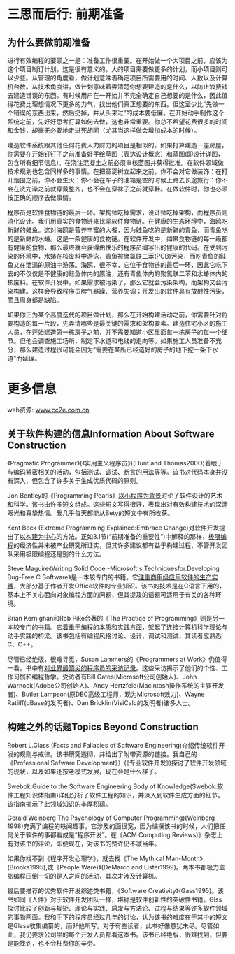 # 三思而后行: 前期准备

## 为什么要做前期准备

进行有效编程的要领之一是：准备工作很重要。在开始做一个大项目之前，应该为这个项目制订计划，这是很有意义的。大的项目需要做更多的计划，而小项目则可以少些。从管理的角度看，做计划意味着确定项目所需要用的时间、人数以及计算机台数。从技术角度讲，做计划意味着弄清楚你想要建造的是什么，以防止浪费钱去建造错误的东西。有时候用户在一开始并不完全确定自己想要的是什么，因此值得花费比理想情况下更多的力气，找出他们真正想要的东西。但这至少比“先做一个错误的东西出来，然后扔掉，并从头来过”的成本要低廉。在开始动手制作这个系统之前，先好好思考打算如何去做，这也非常重要。你总不希望花费很多的时间和金钱，却毫无必要地走进死胡同（尤其当这样做会增加成本的时候）。

建造软件系统跟其他任何花费人力财力的项目是相似的。如果打算建造一座房屋，你需要在开始钉钉子之前准备好手绘草图（表达设计概念）和蓝图(即设计详图，包含所有细节信息)。在浇注混凝土之前必须审核蓝图并获得批准。在软件领域做技术规划也包含同样多的事情。在把圣诞树立起来之前，你不会对它做装饰：在打开烟囱之前，你不会生火：你不会在车子的油箱是空的时候上路去长途旅行：你不会在洗完澡之前就穿戴整齐，也不会在穿袜子之前就穿鞋。在做软件时，你也必须按正确的顺序去做事情。

程序员是软件食物链的最后一环。架构师吃掉需求，设计师吃掉架构，而程序员则消化设计。我们用真实的食物链来比喻软件食物链。在健康的生态环境中，海鸥吃新鲜的鲑鱼。这对海鸥是营养丰富的大餐，因为鲑鱼吃的是新鲜的青鱼，而青鱼吃的是新鲜的水蝽。这是一条健康的食物链。在软件开发中，如果食物链的每一级都有健康的食物，那么最终就会获得由快乐的程序员编写出的健康的代码。在受到污染的环境中，水蝽在核废料中游泳，青鱼被聚氯联二苯(PCB)污染，而吃青鱼的鲑鱼又在泄漏的原油中游荡。海鸥，很不幸，它位于食物链的最后一环，因此它吃下去的不仅仅是不健康的鲑鱼体内的原油，还有青鱼体内的聚氯联二苯和水蝽体内的核废料。在软件开发中，如果需求被污染了，那么它就会污染架构，而架构又会污染构建。这样会导致程序员脾气暴躁、营养失调；开发出的软件具有放射性污染，而且周身都是缺陷。

如果你正为某个高度迭代的项目做计划，那么在开始构建活动之前，你需要针对将要构造的每一片段，先弄清哪些是最关键的需求和架构要素。建造住宅小区的施工人员，在开始建造第一栋房子之前，并不需要知道小区里面每一栋房子的每一个细节。但他会调查施工场所，制定下水道和电线的走向等。如果施工人员准备不充分，那么建造过程很可能会因为“需要在某所已经造好的房子的地下挖一条下水道”而延误。



# 更多信息

web资源: www.cc2e.com.cn

## 关于软件构建的信息Information About Software Construction

《Pragmatic Programmer》(《实用主义程序员》)(Hunt and Thomas200O)着眼于与编码紧密相关的活动，包括<u>测试、调试、断言的用法</u>等等。该书对代码本身并没有深入，但包含了许多关于生成优质代码的原则。

Jon Bentley的《Programming Pearls》<u>以小程序为背景</u>时论了软件设计的艺术和科学。该书由许多短文组成。这些短文写得很好，表现出对有效构建技术的深邃眼光和真挚热情。我几乎每天都能从Bety的短文中有所收获。

Kent Beck (Extreme Programming Explained:Embrace Change)对软件开发提出了<u>以构建为中心</u>的方法。正如3.1节(“前期准备的重要性”)中解释的那样，<u>极限编程</u>的经济性并未被产业研究所证实，但其许多建议都有益于构建过程，不管开发团队采用极限编程还是别的什么方法。

Steve Maguire《Writing Solid Code -Microsoft's Techniquesfor.Developing Bug-Free C Software》是一本较专门的书籍。它<u>注重商用级应用软件的生产实践</u>，大部分基于作者开发Office软件的专业知识。该书的技术是在C语言下用的，基本上不关心面向对象编程方面的问题，但其提及的话题可适用于有关的各种环境。

Brian Kernighan和Rob Pike合著的《The Practice of Programming》则是另一本较专门的书籍。它<u>着重于编程的本质和实践方面</u>，架起了连接计算机科学理论与动手实践的桥梁。该书包括有编程风格讨论、设计、调试和测试，其读者应熟悉C、C++。

尽管已经绝版，很难寻觅，Susan Lammers的《Programmers at Work》仍值得一看。书中有<u>对业界最顶尖的程序员的采访记录</u>。这些采访揭示了他们的个性、工作习惯和编程哲学。受访者有Bill Gates(Microsoft公司创始人)、John Warnock(Adobe公司创始人)、Andy Hertzfeld(Macintosh操作系统的主要开发者)、Butler Lampson(原DEC高级工程师，现为Microsoft效力)、Wayne Ratliff(dBase的发明者)、Dan Bricklin(VisiCalc的发明者)诸多人士。

## 构建之外的话题Topics Beyond Construction

Robert L.Glass (Facts and Fallacies of Software Engineering)介绍传统软件开发的规则与戒律。该书研究透彻，并给出了附带资源的链接。我自己的《Professional Sofware Development》）(《专业软件开发》)探讨了软件开发领域的现状，以及如果还按老模式发展，现在会是什么样子。

Swebok:Guide to the Software Engineering Body of Knowledge(Swebok:软件工程知识体指南)详细分析了软件工程的知识，并深入到软件生成方面的细节。该指南揭示了此领域知识的丰厚积蕴。

Gerald Weinberg The Psychology of Computer Programming)(Weinberg 1998)充满了编程的轶闻趣事。它涉及的面很宽，因为编撰该书的时候，人们把任何关于软件的事都看成是“程序开发”。在《ACM Computing Reviews)》杂志上有对该书的评论，即便现在，对该书的赞许仍不减当年。

如果你找不到《程序开发心理学》，就去找《The Mythical Man-Month》(Brooks1995),或《People Ware)》(DeMarco and Lister1999)。两本书都极力主张编程压倒一切的是人之间的活动，其次才涉及计算机。

最后要推荐的优秀软件开发综述类书籍，《Software Creativity》(Gass1995)。该书如同《人件》对于软件开发团队一样，堪称是软件创新性的突破性书籍。Glss探讨比较了创新与规矩、理论与实践、启发与方法论、过程与结果等许多软件领域的事物两面。我和手下的程序员经过几年的讨论，认为该书的难度在于其中的短文是Glass收集编纂的，而非他所写。对于有些读者，此书好像意犹未尽。尽管如此，我仍要求公司里的每个开发人员都看这本书。该书已经绝版，很难找到，但要是能找到，也不会枉费你的辛劳。